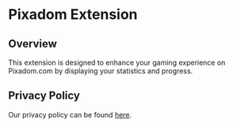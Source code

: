 # Pixadom Extension

## Overview
This extension is designed to enhance your gaming experience on Pixadom.com by displaying your statistics and progress.

## Privacy Policy
Our privacy policy can be found [here](PrivacyPolicy.md).

